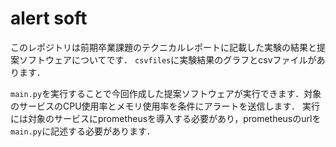 # alert soft
このレポジトリは前期卒業課題のテクニカルレポートに記載した実験の結果と提案ソフトウェアについてです．
```csvfiles```に実験結果のグラフとcsvファイルがあります．

```main.py```を実行することで今回作成した提案ソフトウェアが実行できます．対象のサービスのCPU使用率とメモリ使用率を条件にアラートを送信します．
実行には対象のサービスにprometheusを導入する必要があり，prometheusのurlを```main.py```に記述する必要があります．

